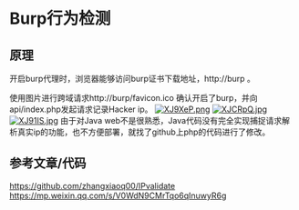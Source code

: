 # Burp行为检测
## 原理
开启burp代理时，浏览器能够访问burp证书下载地址，http://burp 。

使用图片进行跨域请求http://burp/favicon.ico 确认开启了burp，并向api/index.php发起请求记录Hacker ip。
[![XJ9XeP.png](https://s1.ax1x.com/2022/06/01/XJ9XeP.png)](https://imgtu.com/i/XJ9XeP)
[![XJCRpQ.jpg](https://s1.ax1x.com/2022/06/01/XJCRpQ.jpg)](https://imgtu.com/i/XJCRpQ)
[![XJ91IS.jpg](https://s1.ax1x.com/2022/06/01/XJ91IS.jpg)](https://imgtu.com/i/XJ91IS)
由于对Java web不是很熟悉，Java代码没有完全实现捕捉请求解析真实ip的功能，也不方便部署，就找了github上php的代码进行了修改。

## 参考文章/代码
https://github.com/zhangxiaoq00/IPvalidate
https://mp.weixin.qq.com/s/V0WdN9CMrTqo6qInuwyR6g
